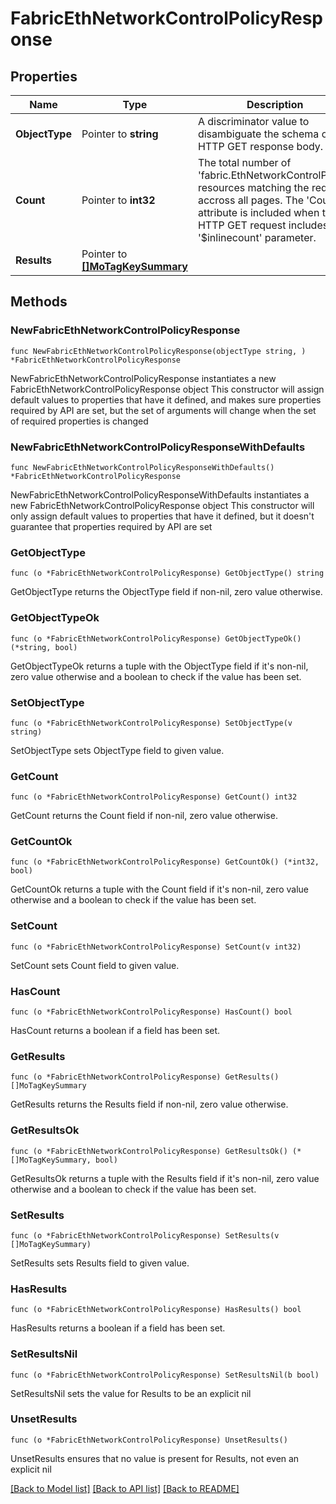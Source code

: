 # FabricEthNetworkControlPolicyResponse

## Properties

Name | Type | Description | Notes
------------ | ------------- | ------------- | -------------
**ObjectType** | Pointer to **string** | A discriminator value to disambiguate the schema of a HTTP GET response body. | 
**Count** | Pointer to **int32** | The total number of &#39;fabric.EthNetworkControlPolicy&#39; resources matching the request, accross all pages. The &#39;Count&#39; attribute is included when the HTTP GET request includes the &#39;$inlinecount&#39; parameter. | [optional] 
**Results** | Pointer to [**[]MoTagKeySummary**](mo.TagKeySummary.md) |  | [optional] 

## Methods

### NewFabricEthNetworkControlPolicyResponse

`func NewFabricEthNetworkControlPolicyResponse(objectType string, ) *FabricEthNetworkControlPolicyResponse`

NewFabricEthNetworkControlPolicyResponse instantiates a new FabricEthNetworkControlPolicyResponse object
This constructor will assign default values to properties that have it defined,
and makes sure properties required by API are set, but the set of arguments
will change when the set of required properties is changed

### NewFabricEthNetworkControlPolicyResponseWithDefaults

`func NewFabricEthNetworkControlPolicyResponseWithDefaults() *FabricEthNetworkControlPolicyResponse`

NewFabricEthNetworkControlPolicyResponseWithDefaults instantiates a new FabricEthNetworkControlPolicyResponse object
This constructor will only assign default values to properties that have it defined,
but it doesn't guarantee that properties required by API are set

### GetObjectType

`func (o *FabricEthNetworkControlPolicyResponse) GetObjectType() string`

GetObjectType returns the ObjectType field if non-nil, zero value otherwise.

### GetObjectTypeOk

`func (o *FabricEthNetworkControlPolicyResponse) GetObjectTypeOk() (*string, bool)`

GetObjectTypeOk returns a tuple with the ObjectType field if it's non-nil, zero value otherwise
and a boolean to check if the value has been set.

### SetObjectType

`func (o *FabricEthNetworkControlPolicyResponse) SetObjectType(v string)`

SetObjectType sets ObjectType field to given value.


### GetCount

`func (o *FabricEthNetworkControlPolicyResponse) GetCount() int32`

GetCount returns the Count field if non-nil, zero value otherwise.

### GetCountOk

`func (o *FabricEthNetworkControlPolicyResponse) GetCountOk() (*int32, bool)`

GetCountOk returns a tuple with the Count field if it's non-nil, zero value otherwise
and a boolean to check if the value has been set.

### SetCount

`func (o *FabricEthNetworkControlPolicyResponse) SetCount(v int32)`

SetCount sets Count field to given value.

### HasCount

`func (o *FabricEthNetworkControlPolicyResponse) HasCount() bool`

HasCount returns a boolean if a field has been set.

### GetResults

`func (o *FabricEthNetworkControlPolicyResponse) GetResults() []MoTagKeySummary`

GetResults returns the Results field if non-nil, zero value otherwise.

### GetResultsOk

`func (o *FabricEthNetworkControlPolicyResponse) GetResultsOk() (*[]MoTagKeySummary, bool)`

GetResultsOk returns a tuple with the Results field if it's non-nil, zero value otherwise
and a boolean to check if the value has been set.

### SetResults

`func (o *FabricEthNetworkControlPolicyResponse) SetResults(v []MoTagKeySummary)`

SetResults sets Results field to given value.

### HasResults

`func (o *FabricEthNetworkControlPolicyResponse) HasResults() bool`

HasResults returns a boolean if a field has been set.

### SetResultsNil

`func (o *FabricEthNetworkControlPolicyResponse) SetResultsNil(b bool)`

 SetResultsNil sets the value for Results to be an explicit nil

### UnsetResults
`func (o *FabricEthNetworkControlPolicyResponse) UnsetResults()`

UnsetResults ensures that no value is present for Results, not even an explicit nil

[[Back to Model list]](../README.md#documentation-for-models) [[Back to API list]](../README.md#documentation-for-api-endpoints) [[Back to README]](../README.md)


